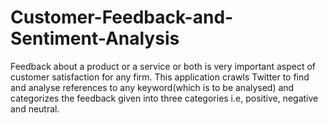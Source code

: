 # Customer-Feedback-and-Sentiment-Analysis
Feedback about a product or a service or both is very important aspect of customer satisfaction for any firm. This application crawls Twitter to find and analyse references to any keyword(which is to be analysed) and categorizes the feedback given into three categories i.e, positive, negative and neutral.
